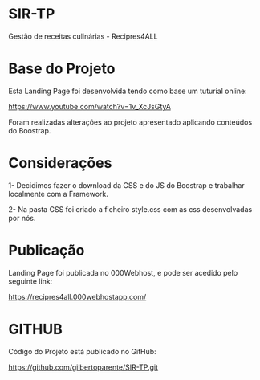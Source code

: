 # SIR-TP
Gestão de receitas culinárias - Recipres4ALL

# Base do Projeto
Esta Landing Page foi desenvolvida tendo como base um tuturial online:

https://www.youtube.com/watch?v=1v_XcJsGtyA

Foram realizadas alterações ao projeto apresentado aplicando  conteúdos do Boostrap.


# Considerações
1- Decidimos fazer o download da CSS e do JS do Boostrap e trabalhar localmente com a Framework.

2- Na pasta CSS foi criado a ficheiro style.css com as css desenvolvadas por nós.

# Publicação
Landing Page foi publicada no 000Webhost, e pode ser acedido pelo seguinte link:

https://recipres4all.000webhostapp.com/

# GITHUB
Código do Projeto está publicado no GitHub:

https://github.com/gilbertoparente/SIR-TP.git

